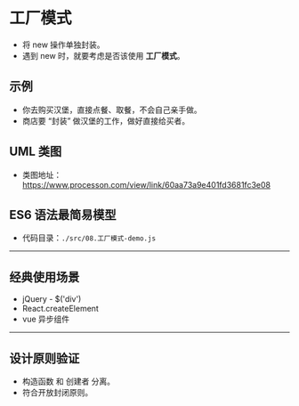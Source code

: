 # 工厂模式

- 将 new 操作单独封装。
- 遇到 new 时，就要考虑是否该使用 **工厂模式**。

## 示例

- 你去购买汉堡，直接点餐、取餐，不会自己亲手做。
- 商店要 “封装” 做汉堡的工作，做好直接给买者。

## UML 类图

- 类图地址：https://www.processon.com/view/link/60aa73a9e401fd3681fc3e08

## ES6 语法最简易模型

- 代码目录：`./src/08.工厂模式-demo.js`

---

## 经典使用场景

- jQuery - $('div')
- React.createElement
- vue 异步组件

---

## 设计原则验证

- 构造函数 和 创建者 分离。
- 符合开放封闭原则。
